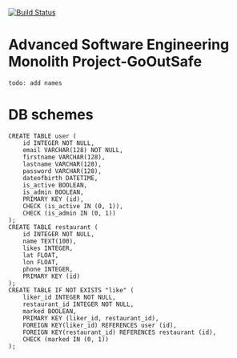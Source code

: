 [![Build Status](https://travis-ci.com/NickLucche/ase-20-GoOutSafe.svg?token=cY2xTWGL1uTyzrPwm3Zj&branch=main)](https://travis-ci.com/NickLucche/ase-20-GoOutSafe)
# Advanced Software Engineering Monolith Project-GoOutSafe
`todo: add names`

# DB schemes

```sqlite
CREATE TABLE user (
    id INTEGER NOT NULL, 
    email VARCHAR(128) NOT NULL, 
    firstname VARCHAR(128), 
    lastname VARCHAR(128), 
    password VARCHAR(128), 
    dateofbirth DATETIME, 
    is_active BOOLEAN, 
    is_admin BOOLEAN, 
    PRIMARY KEY (id), 
    CHECK (is_active IN (0, 1)), 
    CHECK (is_admin IN (0, 1))
);
CREATE TABLE restaurant (
    id INTEGER NOT NULL, 
    name TEXT(100), 
    likes INTEGER, 
    lat FLOAT, 
    lon FLOAT, 
    phone INTEGER, 
    PRIMARY KEY (id)
);
CREATE TABLE IF NOT EXISTS "like" (
    liker_id INTEGER NOT NULL, 
    restaurant_id INTEGER NOT NULL, 
    marked BOOLEAN, 
    PRIMARY KEY (liker_id, restaurant_id), 
    FOREIGN KEY(liker_id) REFERENCES user (id), 
    FOREIGN KEY(restaurant_id) REFERENCES restaurant (id), 
    CHECK (marked IN (0, 1))
);
```

